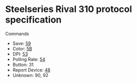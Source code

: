 # Steelseries Rival 310 protocol specification

Commands
   * Save: [59](https://github.com/FFY00/rival310-re/blob/master/59.md)
   * Color: [5B](https://github.com/FFY00/rival310-re/blob/master/5B.md)
   * DPI: [53](https://github.com/FFY00/rival310-re/blob/master/53.md)
   * Polling Rate: [54](https://github.com/FFY00/rival310-re/blob/master/54.md)
   * Button: 31
   * Report Device: [48](https://github.com/FFY00/rival310-re/blob/master/48.md)
   * Unknown: 90, 92
